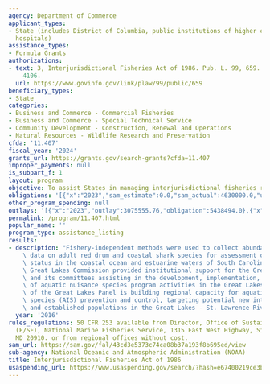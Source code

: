 ```yaml
---
agency: Department of Commerce
applicant_types:
- State (includes District of Columbia, public institutions of higher education and
  hospitals)
assistance_types:
- Formula Grants
authorizations:
- text: 3, Interjurisdictional Fisheries Act of 1986. Pub. L. 99, 659. 16 U.S.C. &sect;
    4106.
  url: https://www.govinfo.gov/link/plaw/99/public/659
beneficiary_types:
- State
categories:
- Business and Commerce - Commercial Fisheries
- Business and Commerce - Special Technical Service
- Community Development - Construction, Renewal and Operations
- Natural Resources - Wildlife Research and Preservation
cfda: '11.407'
fiscal_year: '2024'
grants_url: https://grants.gov/search-grants?cfda=11.407
improper_payments: null
is_subpart_f: 1
layout: program
objective: To assist States in managing interjurisdictional fisheries resources.
obligations: '[{"x":"2023","sam_estimate":0.0,"sam_actual":4630000.0,"usa_spending_actual":4632521.0},{"x":"2024","sam_estimate":0.0,"sam_actual":6270000.0,"usa_spending_actual":6265469.0},{"x":"2025","sam_estimate":0.0,"sam_actual":6583500.0,"usa_spending_actual":1956183.0}]'
other_program_spending: null
outlays: '[{"x":"2023","outlay":3075555.76,"obligation":5438494.0},{"x":"2024","outlay":1599575.75,"obligation":4053397.0},{"x":"2025","outlay":13738.8,"obligation":206211.0}]'
permalink: /program/11.407.html
popular_name: ''
program_type: assistance_listing
results:
- description: "Fishery-independent methods were used to collect abundance and biological\
    \ data on adult red drum and coastal shark species for assessment of their population\
    \ status in the coastal ocean and estuarine waters of South Carolina. \r\nThe\
    \ Great Lakes Commission provided institutional support for the Great Lakes Panel\
    \ and its committees assisting in the development, implementation, and coordination\
    \ of aquatic nuisance species program activities in the Great Lakes. The focus\
    \ of the Great Lakes Panel is building regional capacity for aquatic invasive\
    \ species (AIS) prevention and control, targeting potential new introductions\
    \ and established populations in the Great Lakes - St. Lawrence River ecosystem."
  year: '2016'
rules_regulations: 50 CFR 253 available from Director, Office of Sustainable Fisheries
  (F/SF), National Marine Fisheries Service, 1315 East West Highway, Silver Spring,
  MD 20910. or from regional offices without cost.
sam_url: https://sam.gov/fal/43cd3e5373c74ca08b37a193f8b695ed/view
sub-agency: National Oceanic and Atmospheric Administration (NOAA)
title: Interjurisdictional Fisheries Act of 1986
usaspending_url: https://www.usaspending.gov/search/?hash=e67400219ce3b2d16b4fc115bcdea24c
---
```

